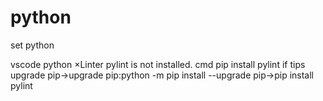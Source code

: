 # python
set python

vscode python
<span style="color:rad">×</span>Linter pylint is not installed.
cmd
pip install pylint
if tips upgrade pip->upgrade pip:python -m pip install --upgrade pip->pip install pylint
